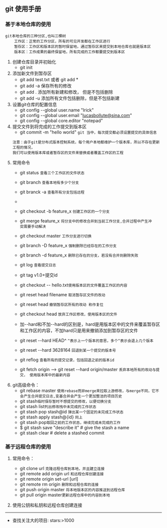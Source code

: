 ## git 使用手册

### 基于本地仓库的使用
	git本地仓库的三种分区,也叫三棵树
		工作区：正常的工作分区，所有的可见开发都在工作区进行
		暂存区：工作区和版本区的暂时保留地，通过暂存区来提交到本地仓库也就是版本区
		版本区：工作成果的最终保留地，所有完成的工作都要提交到版本区
1. 创建仓库目录并初始化
	* git init
2. 添加新文件到暂存区
	 - git add test.txt 或者 git add *
	 - git add -a 保存所有的修改
	 - git add . 添加所有新建和修改， 但是不包括删除
	 - git add -u 添加所有文件包括删除，但是不包括新建
3. 设置git仓库的配置信息
	 - git config --global user.name "Irick"
	 - git config --global user.email "lucasbollute@sina.com"
	 - git config --global core.editor "notepad"
4. 提交文件到将完成的工作提交到版本区
	- git commit -m "hello world"
	`git 当中，每次提交都必须设置提交的具体信息`
	```
	注意：由于git是分布式版本控制系统，每个用户本地都维护一个版本库，所以不存在更新工程的情况，
	我们可以使用版本库或者暂存区的文件来替换或者覆盖工作区的工程
	```
5. 常用命令
	- git status  `查看三个工作区的文件状态`
	- git branch `查看本地有多少个分支`
	- git branck -a `查看所有分支包括远程`
	- 
	- git checkout -b feature_x  `创建工作区的一个分支`
	- git merge feature_x	`将分支中的修改合并到当前工作分支,合并过程中产生冲							突需要手动解决`
	- git checkout master `工作分支进行切换`
	- git branch -D feature_x `强制删除已经存在的工作分支`
	- git branch -d feature_x `删除已存在的分支，若没有合并则删除失败`
	- git log `查看提交日志`
	- git tag v1.0+提交id
	- git checkout -- hello.txt`使用版本区的文件覆盖工作区的内容`
	- git reset head filename `取消暂存区文件的改动`
	- git reset head `撤销暂存区所有的改动 称作复位`
	- git checkout head `放弃工作区修改，使用版本区的文件`

	
	- 加--hard和不加--hard的区别是，hard是用版本区中的文件来覆盖暂存区和工作区的内容，不加hard只是用来撤销添加到暂存区的文件
	- git reset --hard HEAD^ `^表示上一个版本的意思，多个^表示会退上几个版本`
	- git reset --hard 3628164 `回退到某一个提交的版本号`
	- git reflog `查看所有的提交记录，包括回退之前的版本id`
	

	- git fetch origin --> git reset --hard origin/master `丢弃本地所有的改动与提交， 使用版本库中的最新内容`
6. git高级命令：
 	- git rebase master `使用rebase而非merge来拉取上游修改，与merge不同，它不会产生合并提交日志,变基合并会产生一个更加整洁的项目历史`
	- git stash`临时保存暂时不想提交的修改，以便切换分支`
	- git stash list`列出修改栈中未完成的工作状态`
	- git stash pop stash@id `弹出某一个固定的未完成工作状态`
	- git stash apply stash@{id} `同上`
	- git stash pop`取回之前的工作状态，继续完成未完成的工作`
	- $ git stash save "describe it"   # give the stash a name
	- git stash clear          # delete a stashed commit
### 基于远程仓库的使用
    
1. 常用命令：
	- git clone url `克隆远程仓库到本地，并且建立连接`
	- git remote add origin url `和远程仓库创建连接`
	- git remote origin set-url [url]
	- git remote rm origin `删除和远程仓库的连接`
	- git push origin master `将本地版本区的内容推送到远程仓库`
	- git pull origin master`更新远程仓库中的内容到本地`

2. 使用公钥和私钥和远程仓库创建连接


---
* 查找关注大的项目: stars:>1000

